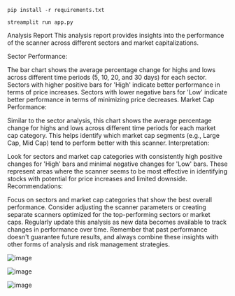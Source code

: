 ```
pip install -r requirements.txt
```
```
streamplit run app.py
```

Analysis Report
This analysis report provides insights into the performance of the scanner across different sectors and market capitalizations.

Sector Performance:

The bar chart shows the average percentage change for highs and lows across different time periods (5, 10, 20, and 30 days) for each sector.
Sectors with higher positive bars for 'High' indicate better performance in terms of price increases.
Sectors with lower negative bars for 'Low' indicate better performance in terms of minimizing price decreases.
Market Cap Performance:

Similar to the sector analysis, this chart shows the average percentage change for highs and lows across different time periods for each market cap category.
This helps identify which market cap segments (e.g., Large Cap, Mid Cap) tend to perform better with this scanner.
Interpretation:

Look for sectors and market cap categories with consistently high positive changes for 'High' bars and minimal negative changes for 'Low' bars.
These represent areas where the scanner seems to be most effective in identifying stocks with potential for price increases and limited downside.
Recommendations:

Focus on sectors and market cap categories that show the best overall performance.
Consider adjusting the scanner parameters or creating separate scanners optimized for the top-performing sectors or market caps.
Regularly update this analysis as new data becomes available to track changes in performance over time.
Remember that past performance doesn't guarantee future results, and always combine these insights with other forms of analysis and risk management strategies.

![image](https://github.com/bbmusa/chartink-backtestor/assets/65719349/6dc95e10-4919-43de-973b-98b7f74a2171)

![image](https://github.com/bbmusa/chartink-backtestor/assets/65719349/684f7595-512a-4655-8e89-b8352a2c5e74)

![image](https://github.com/bbmusa/chartink-backtestor/assets/65719349/21ae4d56-c79d-4c67-904f-b96aeda705d4)

